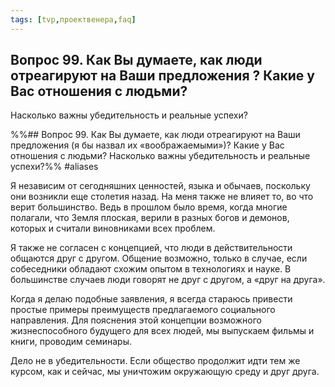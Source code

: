 ```yaml
---
tags: [tvp,проектвенера,faq]
---
```

## Вопрос 99. Как Вы думаете, как люди отреагируют на Ваши предложения ? Какие у Вас отношения с людьми? 
Насколько важны убедительность и реальные успехи?

%%## Вопрос 99. Как Вы думаете, как люди отреагируют на Ваши предложения (я бы назвал их «воображаемыми»)? Какие у Вас отношения с людьми? Насколько важны убедительность и реальные успехи?%% #aliases 

Я независим от сегодняшних ценностей, языка и обычаев, поскольку они возникли еще столетия назад. На меня также не влияет то, во что верит большинство. Ведь в прошлом было время, когда многие полагали, что Земля плоская, верили в разных богов и демонов, которых и считали виновниками всех проблем.

Я также не согласен с концепцией, что люди в действительности общаются друг с другом. Общение возможно, только в случае, если собеседники обладают схожим опытом в технологиях и науке. В большинстве случаев люди говорят не друг с другом, а «друг на друга».

Когда я делаю подобные заявления, я всегда стараюсь привести простые примеры преимуществ предлагаемого социального направления. Для пояснения этой концепции возможного жизнеспособного будущего для всех людей, мы выпускаем фильмы и книги, проводим семинары.

Дело не в убедительности. Если общество продолжит идти тем же курсом, как и сейчас, мы уничтожим окружающую среду и друг друга.